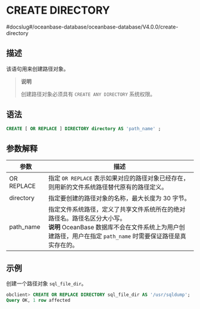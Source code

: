 CREATE DIRECTORY 
=====================================
#docslug#/oceanbase-database/oceanbase-database/V4.0.0/create-directory


描述 
-----------------------

该语句用来创建路径对象。
>**说明**
>
>创建路径对象必须具有 `CREATE ANY DIRECTORY` 系统权限。

语法 
-----------------------

```sql
CREATE [ OR REPLACE ] DIRECTORY directory AS 'path_name' ;
```



参数解释 
-------------------------



|     参数     |                                                                     描述                                                                     |
|------------|--------------------------------------------------------------------------------------------------------------------------------------------|
| OR REPLACE | 指定 `OR REPLACE` 表示如果对应的路径对象已经存在，则用新的文件系统路径替代原有的路径定义。                                                                                       |
| directory  | 指定要创建的路径对象的名称，最大长度为 30 字节。                                                                                                                 |
| path_name  | 指定文件系统路径，定义了共享文件系统所在的绝对路径名。路径名区分大小写。 <br>**说明**  OceanBase 数据库不会在文件系统上为用户创建路径，用户在指定 `path_name` 时需要保证路径是真实存在的。 |



示例 
-----------------------

创建一个路径对象 `sql_file_dir`。

```sql
obclient> CREATE OR REPLACE DIRECTORY sql_file_dir AS '/usr/sqldump';
Query OK, 1 row affected
```


